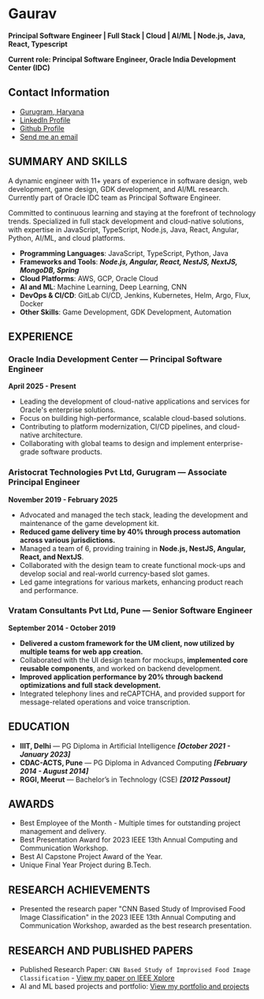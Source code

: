 
# Gaurav

**Principal Software Engineer | Full Stack | Cloud | AI/ML | Node.js, Java, React, Typescript**

**Current role: Principal Software Engineer, Oracle India Development Center (IDC)**

## Contact Information

- [Gurugram, Haryana](https://maps.app.goo.gl/Bbtaxv1gboCBJieX7)
- [LinkedIn Profile](https://www.linkedin.com/in/gaurav-mahto/)
- [Github Profile](https://github.com/gauravmahto)
- [Send me an email](mailto:gauravg227+portfolio@gmail.com)

## SUMMARY AND SKILLS

A dynamic engineer with 11+ years of experience in software design, web development, game design, GDK development, and AI/ML research. Currently part of Oracle IDC team as Principal Software Engineer.

Committed to continuous learning and staying at the forefront of technology trends. Specialized in full stack development and cloud-native solutions, with expertise in JavaScript, TypeScript, Node.js, Java, React, Angular, Python, AI/ML, and cloud platforms.

- **Programming Languages**: JavaScript, TypeScript, Python, Java
- **Frameworks and Tools**: ***Node.js, Angular, React, NestJS, NextJS, MongoDB, Spring***
- **Cloud Platforms**: AWS, GCP, Oracle Cloud
- **AI and ML**: Machine Learning, Deep Learning, CNN
- **DevOps & CI/CD**: GitLab CI/CD, Jenkins, Kubernetes, Helm, Argo, Flux, Docker
- **Other Skills**: Game Development, GDK Development, Automation

## EXPERIENCE

### Oracle India Development Center — Principal Software Engineer

**April 2025 - Present**

- Leading the development of cloud-native applications and services for Oracle's enterprise solutions.
- Focus on building high-performance, scalable cloud-based solutions.
- Contributing to platform modernization, CI/CD pipelines, and cloud-native architecture.
- Collaborating with global teams to design and implement enterprise-grade software products.

### Aristocrat Technologies Pvt Ltd, Gurugram — Associate Principal Engineer

**November 2019 - February 2025**

- Advocated and managed the tech stack, leading the development and maintenance of the game development kit.
- **Reduced game delivery time by 40% through process automation across various jurisdictions.**
- Managed a team of 6, providing training in **Node.js, NestJS, Angular, React, and NextJS**.
- Collaborated with the design team to create functional mock-ups and develop social and real-world currency-based slot games.
- Led game integrations for various markets, enhancing product reach and performance.

### Vratam Consultants Pvt Ltd, Pune — Senior Software Engineer

**September 2014 - October 2019**

- **Delivered a custom framework for the UM client, now utilized by multiple teams for web app creation.**
- Collaborated with the UI design team for mockups, **implemented core reusable components**, and worked on backend development.
- **Improved application performance by 20% through backend optimizations and full stack development.**
- Integrated telephony lines and reCAPTCHA, and provided support for message-related operations and voice transcription.

## EDUCATION

- **IIIT, Delhi** — PG Diploma in Artificial Intelligence ***[October 2021 - January 2023]***
- **CDAC-ACTS, Pune** — PG Diploma in Advanced Computing ***[February 2014 - August 2014]***
- **RGGI, Meerut** — Bachelor’s in Technology (CSE) ***[2012 Passout]***

## AWARDS

- Best Employee of the Month - Multiple times for outstanding project management and delivery.
- Best Presentation Award for 2023 IEEE 13th Annual Computing and Communication Workshop.
- Best AI Capstone Project Award of the Year.
- Unique Final Year Project during B.Tech.

## RESEARCH ACHIEVEMENTS

- Presented the research paper "CNN Based Study of Improvised Food Image Classification" in the 2023 IEEE 13th Annual Computing and Communication Workshop, awarded as the best research presentation.

## RESEARCH AND PUBLISHED PAPERS

- Published Research Paper: ```CNN Based Study of Improvised Food Image Classification``` - [View my paper on IEEE Xplore](https://ieeexplore.ieee.org/document/10099066)
- AI and ML based projects and portfolio: [View my portfolio and projects](https://eportfolio.mygreatlearning.com/gaurav286)
